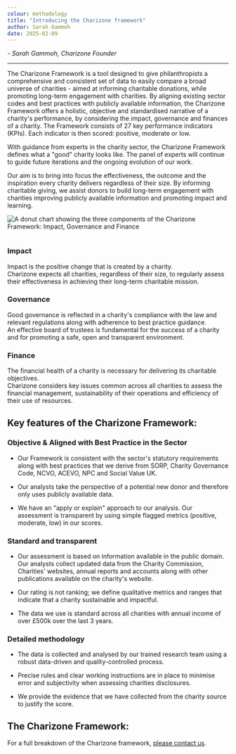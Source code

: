```yaml
---
colour: methodology
title: "Introducing the Charizone framework"
author: Sarah Gammoh
date: 2025-02-09
---
```


_- Sarah Gammoh, Charizone Founder_

---

The Charizone Framework is a tool designed to give philanthropists a comprehensive and consistent set of data to easily compare a broad universe of charities - aimed at informing charitable donations, while promoting long-term engagement with charities. By aligning existing sector codes and best practices with publicly available information, the Charizone Framework offers a holistic, objective and standardised narrative of a charity's performance, by considering the impact, governance and finances of a charity. The Framework consists of 27 key performance indicators (KPIs). Each indicator is then scored: positive, moderate or low.

With guidance from experts in the charity sector, the Charizone Framework defines what a "good" charity looks like. The panel of experts will continue to guide future iterations and the ongoing evolution of our work.

Our aim is to bring into focus the effectiveness, the outcome and the inspiration every charity delivers regardless of their size. By informing charitable giving, we assist donors to build long-term engagement with charities improving publicly available information and promoting impact and learning.

![A donut chart showing the three components of the Charizone Framework: Impact, Governance and Finance](../static/images/Impact_Governance_Finance_Donut.png)

<div class="container grid">
    <div class="col-span-1">
        <div class="box shadow">
            <img src="/static/images/brain_small/Brain_Blue.svg" alt="">
            <h3>Impact</h3>
            <p style="margin: 0;">Impact is the positive change that is created by a charity. </p>
            <p style="margin: 0;">Charizone expects all charities, regardless of their size, to regularly 
            assess their effectiveness in achieving their long-term charitable mission.</p>
        </div>
    </div>
    <div class="col-span-1">
        <div class="box shadow">
            <img src="/static/images/brain_small/Brain_Purple.svg" alt="">
            <h3>Governance</h3>
            <p style="margin: 0;">Good governance is reflected in a charity's compliance with the law and relevant regulations along with adherence to best practice guidance.</p>
            <p style="margin: 0;">An effective board of trustees is fundamental for the success of a charity and for promoting a safe, open and transparent environment.</p>
        </div>
    </div>
    <div class="col-span-1">
        <div class="box shadow">
            <img src="/static/images/brain_small/Brain_Yellow.svg" alt="">
            <h3>Finance</h3>
            <p style="margin: 0;">The financial health of a charity is necessary for delivering its charitable objectives.</p>
            <p style="margin: 0;">Charizone considers key issues common across all charities to assess the financial management, sustainability of their operations and efficiency of their use of resources.</p>
        </div>
    </div>
</div>

## Key features of the Charizone Framework:

### Objective & Aligned with Best Practice in the Sector

- Our Framework is consistent with the sector's statutory requirements along with best practices that we derive from SORP, Charity Governance Code, NCVO, ACEVO, NPC and Social Value UK.

- Our analysts take the perspective of a potential new donor and therefore only uses publicly available data.

- We have an "apply or explain" approach to our analysis. Our assessment is transparent by using simple flagged metrics (positive, moderate, low) in our scores.

### Standard and transparent

- Our assessment is based on information available in the public domain. Our analysts collect updated data from the Charity Commission, Charities' websites, annual reports and accounts along with other publications available on the charity's website.

- Our rating is not ranking; we define qualitative metrics and ranges that indicate that a charity sustainable and impactful.

- The data we use is standard across all charities with annual income of over &pound;500k over the last 3 years.

### Detailed methodology

- The data is collected and analysed by our trained research team using a robust data-driven and quality-controlled process.

- Precise rules and clear working instructions are in place to minimise error and subjectivity when assessing charities disclosures.

- We provide the evidence that we have collected from the charity source to justify the score.

## The Charizone Framework:

For a full breakdown of the Charizone framework, [please contact us](../contact.md).
